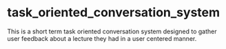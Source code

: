 # task_oriented_conversation_system
This is a short term task oriented conversation system designed to gather user feedback about a lecture they had in a user centered manner.
